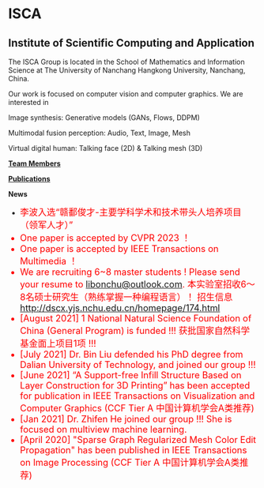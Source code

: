 # ISCA

## Institute of Scientific Computing and Application

The ISCA Group is located in the School of Mathematics and Information Science at The University of Nanchang Hangkong University, Nanchang, China.

Our work is focused on computer vision and computer graphics. We are interested in

Image synthesis: Generative models (GANs, Flows, DDPM)

Multimodal fusion perception: Audio, Text, Image, Mesh

Virtual digital human: Talking face (2D) & Talking mesh (3D)

**[Team Members](./pages/team-members.html)**

**[Publications](./pages/publication-list.html)**

**News**
-  <font color=red size=4 > 李波入选“赣鄱俊才-主要学科学术和技术带头人培养项目（领军人才）”
-  <font color=red size=4 > One paper is accepted by CVPR 2023 ！</font>
-  <font color=red size=4 > One paper is accepted by IEEE Transactions on Multimedia ！</font>
-  We are recruiting 6~8 master students ! Please send your resume to <libonchu@outlook.com>. <font color=red size=4 >本实验室招收6～8名硕士研究生（熟练掌握一种编程语言）！</font> 招生信息 <http://dscx.yjs.nchu.edu.cn/homepage/174.html>
- \[August 2021\] 1 National Natural Science Foundation of China (General Program) is funded !!! 获批国家自然科学基金面上项目1项 !!!
- \[July 2021\] Dr. Bin Liu defended his PhD degree from Dalian University of Technology, and joined our group !!!
- \[June 2021\] “A Support-free Infill Structure Based on Layer Construction for 3D Printing” has been accepted for publication in IEEE Transactions on Visualization and Computer Graphics (CCF Tier A 中国计算机学会A类推荐)
- \[Jan 2021\] Dr. Zhifen He joined our group !!! She is focused on multiview machine learning.
- \[April 2020\] "Sparse Graph Regularized Mesh Color Edit Propagation" has been published in IEEE Transactions on Image Processing (CCF Tier A 中国计算机学会A类推荐)


